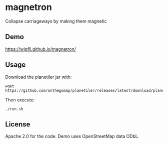 # magnetron
Collapse carriageways by making them magnetic

## Demo

https://wipfli.github.io/magnetron/

## Usage

Download the planetiler jar with:

```
wget https://github.com/onthegomap/planetiler/releases/latest/download/planetiler.jar
```

Then execute:

```
./run.sh
```

## License

Apache 2.0 for the code. Demo uses OpenStreetMap data ODbL.
